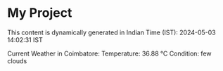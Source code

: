 # My Project

This content is dynamically generated in Indian Time (IST): 2024-05-03 14:02:31 IST


Current Weather in Coimbatore:
Temperature: 36.88 °C
Condition: few clouds
